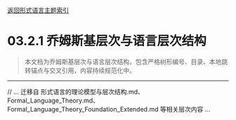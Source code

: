 [返回形式语言主题索引](./README.md)

# 03.2.1 乔姆斯基层次与语言层次结构

> 本文档为乔姆斯基层次与语言层次结构，包含严格树形编号、目录、本地跳转锚点与交叉引用，内容持续规范化中。

---

// ... 迁移自 形式语言的理论模型与层次结构.md、Formal_Language_Theory.md、Formal_Language_Theory_Foundation_Extended.md 等相关层次内容 ... 